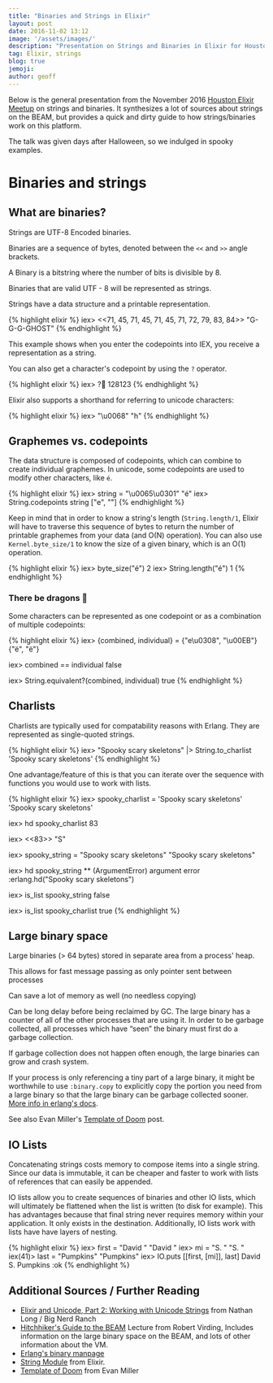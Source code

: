 ```yaml
---
title: "Binaries and Strings in Elixir"
layout: post
date: 2016-11-02 13:12
image: '/assets/images/'
description: "Presentation on Strings and Binaries in Elixir for Houston Elixir Meetup"
tag: Elixir, strings
blog: true
jemoji:
author: geoff
---
```

Below is the general presentation from the November 2016 [Houston Elixir Meetup](https://www.meetup.com/Houston-Elixir-Meetup/events/234134327/) on strings and binaries. It synthesizes a lot of sources about strings on the BEAM, but provides a quick and dirty guide to how strings/binaries work on this platform.

The talk was given days after Halloween, so we indulged in spooky examples.

# Binaries and strings

## What are binaries? 
  Strings are UTF-8 Encoded binaries.
  
  Binaries are a sequence of bytes, denoted between the `<<` and `>>` angle brackets. 


  A Binary is a bitstring where the number of bits is divisible by 8.

  Binaries that are valid UTF - 8 will be represented as strings.

  Strings have a data structure and a printable representation.

{% highlight elixir %}
  iex> <<71, 45, 71, 45, 71, 45, 71, 72, 79, 83, 84>>
  "G-G-G-GHOST"
{% endhighlight %}

  This example shows when you enter the codepoints into IEX, you receive a representation as a string. 

  You can also get a character's codepoint by using the `?` operator.

{% highlight elixir %}
  iex> ?👻
  128123
{% endhighlight %}

  Elixir also supports a shorthand for referring to unicode characters:

{% highlight elixir %}
  iex> "\u0068"
  "h"
{% endhighlight %}

## Graphemes vs. codepoints
  The data structure is composed of codepoints, which can combine to create individual graphemes.
  In unicode, some codepoints are used to modify other characters, like `é`.

{% highlight elixir %}
  iex> string = "\u0065\u0301"
  "é"
  iex> String.codepoints string
  ["e", "́"]
{% endhighlight %}

  Keep in mind that in order to know a string's length (`String.length/1`, Elixir will have to traverse this sequence of bytes to return the number of printable graphemes from your data (and O(N) operation). You can also use `Kernel.byte_size/1` to know the size of a given binary, which is an O(1) operation.  
  
{% highlight elixir %}
  iex> byte_size("é")
  2
  iex> String.length("é")
  1
{% endhighlight %}

### There be dragons 🐉

  Some characters can be represented as one codepoint or as a combination of multiple codepoints:
  
{% highlight elixir %}
  iex> {combined, individual} = {"e\u0308", "\u00EB"}
  {"ë", "ë"}

  iex> combined == individual
  false

  iex> String.equivalent?(combined, individual)
  true
{% endhighlight %}


## Charlists
  Charlists are typically used for compatability reasons with Erlang. They are represented as single-quoted strings.

{% highlight elixir %}
  iex> "Spooky scary skeletons" |> String.to_charlist
  'Spooky scary skeletons'
{% endhighlight %}

  One advantage/feature of this is that you can iterate over the sequence with functions you would use to work with lists.

{% highlight elixir %}
  iex> spooky_charlist = 'Spooky scary skeletons'
  'Spooky scary skeletons'

  iex> hd spooky_charlist
  83

  iex> <<83>>
  "S"

  iex> spooky_string = "Spooky scary skeletons"
  "Spooky scary skeletons"

  iex> hd spooky_string
  ** (ArgumentError) argument error
      :erlang.hd("Spooky scary skeletons")

  iex> is_list spooky_string
  false

  iex> is_list spooky_charlist
  true
{% endhighlight %}

## Large binary space

  Large binaries (> 64 bytes) stored in separate area from a process' heap.
  
  This allows for fast message passing as only pointer sent between processes

  Can save a lot of memory as well (no needless copying)
  
  Can be long delay before being reclaimed by GC. The large binary has a counter of all of the other processes that are using it. In order to be garbage collected, all processes which have “seen” the binary must first do a garbage collection.
  
  If garbage collection does not happen often enough, the large binaries can grow and crash system.


  If your process is only referencing a tiny part of a large binary, it might be worthwhile to use `:binary.copy` to explicitly copy the portion you need from a large binary so that the large binary can be garbage collected sooner. [More info in erlang's docs](http://erlang.org/doc/man/binary.html#copy-1).

  See also Evan Miller's [Template of Doom](http://www.evanmiller.org/elixir-ram-and-the-template-of-doom.html) post.


## IO Lists

  Concatenating strings costs memory to compose items into a single string. Since our data is immutable, it can be cheaper and faster to work with lists of references that can easily be appended. 

  IO lists allow you to create sequences of binaries and other IO lists, which will ultimately be flattened when the list is written (to disk for example). This has advantages because that final string never requires memory within your application. It only exists in the destination. Additionally, IO lists work with lists have have layers of nesting. 

{% highlight elixir %}
  iex> first = "David "
  "David "
  iex> mi = "S. "
  "S. "
  iex(41)> last = "Pumpkins"
  "Pumpkins"
  iex> IO.puts [[first, [mi]], last]
  David S. Pumpkins
  :ok
{% endhighlight %}


## Additional Sources / Further Reading
- [Elixir and Unicode, Part 2: Working with Unicode Strings](https://www.bignerdranch.com/blog/elixir-and-unicode-part-2-working-with-unicode-strings/) from Nathan Long / Big Nerd Ranch 
- [Hitchhiker's Guide to the BEAM](https://www.youtube.com/watch?v=_Pwlvy3zz9M)  Lecture from Robert Virding, Includes information on the large binary space on the BEAM, and lots of other information about the VM.
- [Erlang's binary manpage](http://erlang.org/doc/man/binary.html)
- [String Module](https://hexdocs.pm/elixir/String.html#content) from Elixir.
- [Template of Doom](http://www.evanmiller.org/elixir-ram-and-the-template-of-doom.html) from Evan Miller
